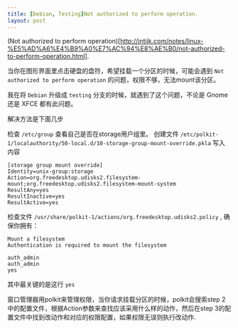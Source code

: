 ```yaml
---
title: [Debian, Testing]Not authorized to perform operation.
layout: post
---
```


(Not authorized to perform operation)[http://intijk.com/notes/linux-%E5%AD%A6%E4%B9%A0%E7%AC%94%E8%AE%B0/not-authorized-to-perform-operation.html].

当你在图形界面里点击硬盘的盘符，希望挂载一个分区的时候，可能会遇到
`Not authorized to perform operation` 的问题，权限不够，无法mount该分区。

我在将 `Debian` 升级成 `testing` 分支的时候，就遇到了这个问题，不论是 Gnome 还是 XFCE 都有此问题。

解决方法是下面几步

检查 `/etc/group` 查看自己是否在storage用户组里。
创建文件
`/etc/polkit-1/localauthority/50-local.d/10-storage-group-mount-override.pkla`
写入内容

```
[storage group mount override]
Identity=unix-group:storage
Action=org.freedesktop.udisks2.filesystem-mount;org.freedesktop.udisks2.filesystem-mount-system
ResultAny=yes
ResultInactive=yes
ResultActive=yes
```

检查文件
`/usr/share/polkit-1/actions/org.freedesktop.udisks2.policy`
, 确保你拥有：

```
Mount a filesystem
Authentication is required to mount the filesystem

auth_admin
auth_admin
yes
```

其中最关键的是这行
`yes`

窗口管理器用polkit来管理权限，当你请求挂载分区的时候，polkit会搜索step 2中的配置文件，根据Action参数来查找应该采用什么样的动作，然后在step 3的配置文件中找到改动作和对应的权限配置，如果权限无误则执行改动作.
